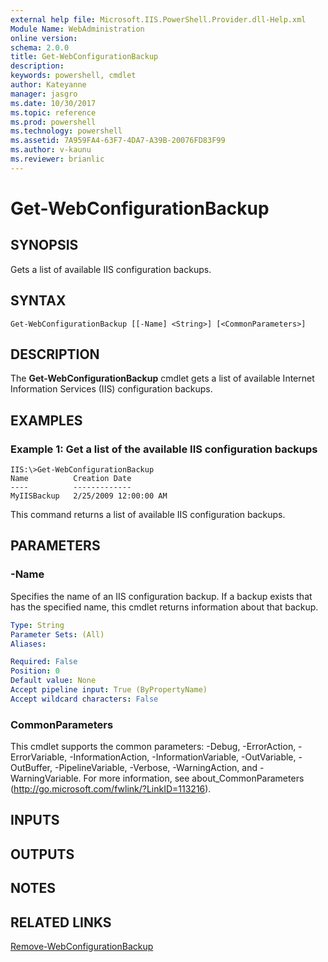 ```yaml
---
external help file: Microsoft.IIS.PowerShell.Provider.dll-Help.xml
Module Name: WebAdministration
online version: 
schema: 2.0.0
title: Get-WebConfigurationBackup
description: 
keywords: powershell, cmdlet
author: Kateyanne
manager: jasgro
ms.date: 10/30/2017
ms.topic: reference
ms.prod: powershell
ms.technology: powershell
ms.assetid: 7A959FA4-63F7-4DA7-A39B-20076FD83F99
ms.author: v-kaunu
ms.reviewer: brianlic
---
```


# Get-WebConfigurationBackup

## SYNOPSIS
Gets a list of available IIS configuration backups.

## SYNTAX

```
Get-WebConfigurationBackup [[-Name] <String>] [<CommonParameters>]
```

## DESCRIPTION
The **Get-WebConfigurationBackup** cmdlet gets a list of available Internet Information Services (IIS) configuration backups.

## EXAMPLES

### Example 1: Get a list of the available IIS configuration backups
```
IIS:\>Get-WebConfigurationBackup
Name          Creation Date
----          -------------
MyIISBackup   2/25/2009 12:00:00 AM
```

This command returns a list of available IIS configuration backups.

## PARAMETERS

### -Name
Specifies the name of an IIS configuration backup.
If a backup exists that has the specified name, this cmdlet returns information about that backup.

```yaml
Type: String
Parameter Sets: (All)
Aliases: 

Required: False
Position: 0
Default value: None
Accept pipeline input: True (ByPropertyName)
Accept wildcard characters: False
```

### CommonParameters
This cmdlet supports the common parameters: -Debug, -ErrorAction, -ErrorVariable, -InformationAction, -InformationVariable, -OutVariable, -OutBuffer, -PipelineVariable, -Verbose, -WarningAction, and -WarningVariable. For more information, see about_CommonParameters (http://go.microsoft.com/fwlink/?LinkID=113216).

## INPUTS

## OUTPUTS

## NOTES

## RELATED LINKS

[Remove-WebConfigurationBackup](./Remove-WebConfigurationBackup.md)

